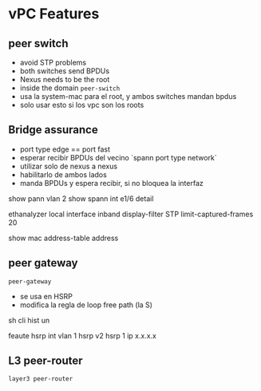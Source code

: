 # vPC Features

## peer switch
- avoid STP problems
- both switches send BPDUs
- Nexus needs to be the root
- inside the domain `peer-switch`
- usa la system-mac para el root, y ambos switches mandan bpdus
- solo usar esto si los vpc son los roots

## Bridge assurance
- port type edge == port fast
- esperar recibir BPDUs del vecino
´spann port type network´
- utilizar solo de nexus a nexus
- habilitarlo de ambos lados
- manda BPDUs y  espera recibir, si no bloquea la interfaz

show pann vlan 2
show spann int e1/6 detail



ethanalyzer local interface inband display-filter STP limit-captured-frames 20

show mac address-table address



## peer gateway
`peer-gateway`
- se usa en HSRP
- modifica la regla de loop free path (la S)



sh cli hist un

feaute hsrp
int vlan 1
hsrp v2
hsrp 1
ip x.x.x.x


## L3 peer-router

`layer3 peer-router`

